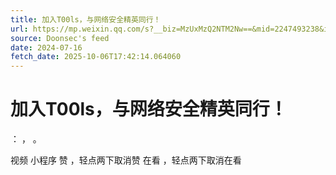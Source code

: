 ```yaml
---
title: 加入T00ls，与网络安全精英同行！
url: https://mp.weixin.qq.com/s?__biz=MzUxMzQ2NTM2Nw==&mid=2247493238&idx=1&sn=29e8522ace6d95b7759670e98597f4b1
source: Doonsec's feed
date: 2024-07-16
fetch_date: 2025-10-06T17:42:14.064060
---
```


# 加入T00ls，与网络安全精英同行！

：
，
。

视频
小程序
赞
，轻点两下取消赞
在看
，轻点两下取消在看